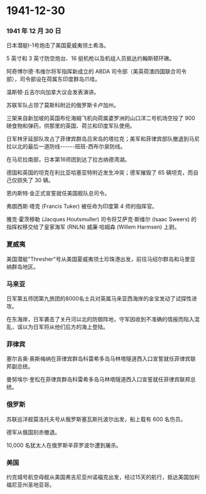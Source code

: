 # 1941-12-30

### 1941 年 12 月 30 日

日本潜艇I-1号炮击了美国夏威夷领土希洛。

5 英寸和 3 英寸防空炮台、16 挺机枪以及机组人员抵达约翰斯顿环礁。

阿奇博尔德·韦维尔将军指挥新成立的 ABDA
司令部（美英荷澳四国联合司令部），司令部设在荷属东印度群岛爪哇。

温斯顿·丘吉尔向加拿大议会发表演讲。

苏联军队占领了莫斯科附近的俄罗斯卡卢加州。

三架来自新加坡的英国布伦海姆飞机向荷属婆罗洲的山口洋二号机场空投了 900
磅食物和弹药，供那里的英国、荷兰和印度军队使用。

日军林牙延部队攻占了菲律宾群岛吕宋岛的塔拉克；美军和菲律宾部队撤退到马尼拉以北的最后一道防线------班班-西布尔泉防线。

在马尼拉南部，日本第16师团到达了拉古纳德湾湖。

德国和英国的坦克在利比亚哈塞亚特附近发生冲突；德军摧毁了 65
辆坦克，而自己仅损失了 30 辆。

恩内斯特·金正式宣誓就任美国舰队总司令。

弗朗西斯·塔克 (Francis Tuker) 被任命为印度第 4 师的指挥官。

雅克·霍茨穆勒 (Jacques Houtsmuller) 司令将艾萨克·斯维尔 (Isaac Sweers)
的指挥权移交给了皇家海军 (RNLN) 威廉·哈姆森 (Willem Harmsen) 上尉。

### 夏威夷

美国潜艇"Thresher"号从美国夏威夷领土珍珠港出发，前往马绍尔群岛和马里亚纳群岛地区。

### 马来亚

日军第五师团第九旅团的8000名士兵对英属马来亚西海岸的金宝发动了试探性进攻。

在东海岸，日军袭击了关丹河以北的防御阵地，守军因收到不准确的情报而陷入混乱，误以为日军将从他们后方的海上登陆。

### 菲律宾

塞尔吉奥·奥斯梅纳在菲律宾群岛科雷希多岛马林塔隧道西入口宣誓就任菲律宾联邦副总统。

曼努埃尔·奎松在菲律宾群岛科雷希多岛马林塔隧道西入口宣誓就任菲律宾联邦总统。

### 俄罗斯

苏联巡洋舰莫洛托夫号从俄罗斯塞瓦斯托波尔出发，船上载有 600 名伤员。

德军从俄国刻赤撤退。

10,000 名犹太人在俄罗斯辛菲罗波尔遭到屠杀。

### 美国

约克城号航空母舰从美国弗吉尼亚州诺福克出发，经过15天的航行，抵达美国加利福尼亚州圣地亚哥。